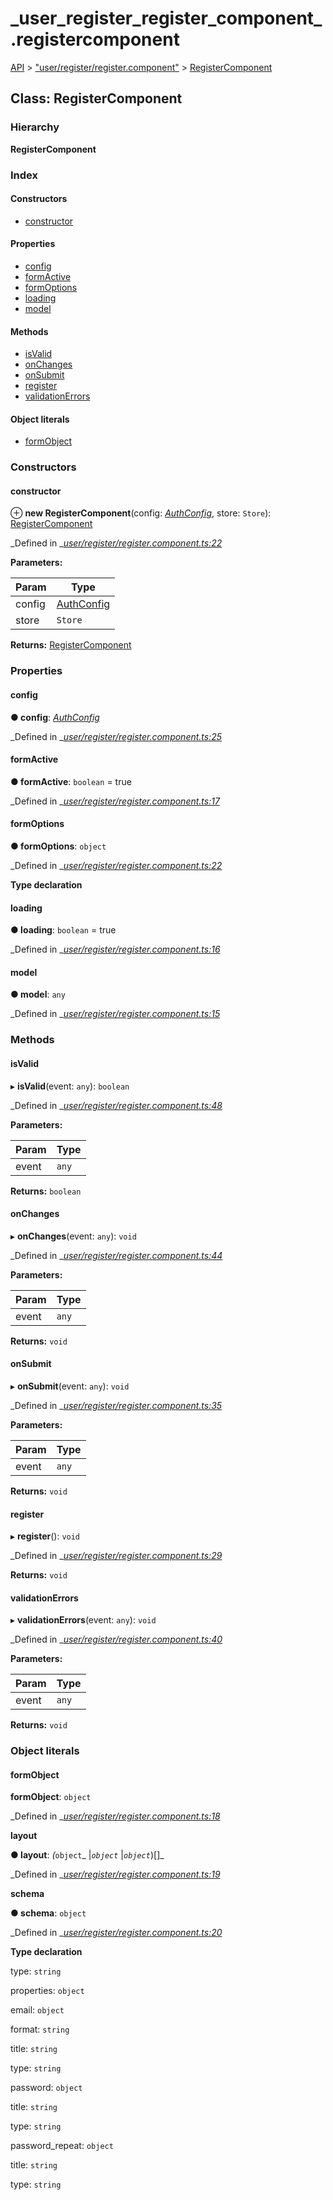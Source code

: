 # \_user\_register\_register\_component\_.registercomponent

[API](../../api-1.md) &gt; ["user/register/register.component"](../modules/_user_register_register_component_.md) &gt; [RegisterComponent](_user_register_register_component_.registercomponent.md)

## Class: RegisterComponent

### Hierarchy

**RegisterComponent**

### Index

#### Constructors

* [constructor](_user_register_register_component_.registercomponent.md#constructor)

#### Properties

* [config](_user_register_register_component_.registercomponent.md#config)
* [formActive](_user_register_register_component_.registercomponent.md#formactive)
* [formOptions](_user_register_register_component_.registercomponent.md#formoptions)
* [loading](_user_register_register_component_.registercomponent.md#loading)
* [model](_user_register_register_component_.registercomponent.md#model)

#### Methods

* [isValid](_user_register_register_component_.registercomponent.md#isvalid)
* [onChanges](_user_register_register_component_.registercomponent.md#onchanges)
* [onSubmit](_user_register_register_component_.registercomponent.md#onsubmit)
* [register](_user_register_register_component_.registercomponent.md#register)
* [validationErrors](_user_register_register_component_.registercomponent.md#validationerrors)

#### Object literals

* [formObject](_user_register_register_component_.registercomponent.md#formobject)

### Constructors

#### constructor

⊕ **new RegisterComponent**\(config: [_AuthConfig_](_auth_auth_config_.authconfig.md), store: `Store`\): [RegisterComponent](_user_register_register_component_.registercomponent.md)

_Defined in _[_user/register/register.component.ts:22_](https://github.com/authumn/authumn-angular/blob/93ce399/projects/authumn-angular/src/user/register/register.component.ts#L22)

**Parameters:**

| Param | Type |
| --- | --- |
| config | [AuthConfig](_auth_auth_config_.authconfig.md) |
| store | `Store` |

**Returns:** [RegisterComponent](_user_register_register_component_.registercomponent.md)

### Properties

#### config

**● config**: [_AuthConfig_](_auth_auth_config_.authconfig.md)

_Defined in _[_user/register/register.component.ts:25_](https://github.com/authumn/authumn-angular/blob/93ce399/projects/authumn-angular/src/user/register/register.component.ts#L25)

#### formActive

**● formActive**: `boolean` = true

_Defined in _[_user/register/register.component.ts:17_](https://github.com/authumn/authumn-angular/blob/93ce399/projects/authumn-angular/src/user/register/register.component.ts#L17)

#### formOptions

**● formOptions**: `object`

_Defined in _[_user/register/register.component.ts:22_](https://github.com/authumn/authumn-angular/blob/93ce399/projects/authumn-angular/src/user/register/register.component.ts#L22)

**Type declaration**

#### loading

**● loading**: `boolean` = true

_Defined in _[_user/register/register.component.ts:16_](https://github.com/authumn/authumn-angular/blob/93ce399/projects/authumn-angular/src/user/register/register.component.ts#L16)

#### model

**● model**: `any`

_Defined in _[_user/register/register.component.ts:15_](https://github.com/authumn/authumn-angular/blob/93ce399/projects/authumn-angular/src/user/register/register.component.ts#L15)

### Methods

#### isValid

▸ **isValid**\(event: `any`\): `boolean`

_Defined in _[_user/register/register.component.ts:48_](https://github.com/authumn/authumn-angular/blob/93ce399/projects/authumn-angular/src/user/register/register.component.ts#L48)

**Parameters:**

| Param | Type |
| --- | --- |
| event | `any` |

**Returns:** `boolean`

#### onChanges

▸ **onChanges**\(event: `any`\): `void`

_Defined in _[_user/register/register.component.ts:44_](https://github.com/authumn/authumn-angular/blob/93ce399/projects/authumn-angular/src/user/register/register.component.ts#L44)

**Parameters:**

| Param | Type |
| --- | --- |
| event | `any` |

**Returns:** `void`

#### onSubmit

▸ **onSubmit**\(event: `any`\): `void`

_Defined in _[_user/register/register.component.ts:35_](https://github.com/authumn/authumn-angular/blob/93ce399/projects/authumn-angular/src/user/register/register.component.ts#L35)

**Parameters:**

| Param | Type |
| --- | --- |
| event | `any` |

**Returns:** `void`

#### register

▸ **register**\(\): `void`

_Defined in _[_user/register/register.component.ts:29_](https://github.com/authumn/authumn-angular/blob/93ce399/projects/authumn-angular/src/user/register/register.component.ts#L29)

**Returns:** `void`

#### validationErrors

▸ **validationErrors**\(event: `any`\): `void`

_Defined in _[_user/register/register.component.ts:40_](https://github.com/authumn/authumn-angular/blob/93ce399/projects/authumn-angular/src/user/register/register.component.ts#L40)

**Parameters:**

| Param | Type |
| --- | --- |
| event | `any` |

**Returns:** `void`

### Object literals

#### formObject

**formObject**: `object`

_Defined in _[_user/register/register.component.ts:18_](https://github.com/authumn/authumn-angular/blob/93ce399/projects/authumn-angular/src/user/register/register.component.ts#L18)

**layout**

**● layout**: _\(_`object`_ \|_`object`_ \|_`object`_\)\[\]_

_Defined in _[_user/register/register.component.ts:19_](https://github.com/authumn/authumn-angular/blob/93ce399/projects/authumn-angular/src/user/register/register.component.ts#L19)

**schema**

**● schema**: `object`

_Defined in _[_user/register/register.component.ts:20_](https://github.com/authumn/authumn-angular/blob/93ce399/projects/authumn-angular/src/user/register/register.component.ts#L20)

**Type declaration**

type: `string`

properties: `object`

email: `object`

format: `string`

title: `string`

type: `string`

password: `object`

title: `string`

type: `string`

password\_repeat: `object`

title: `string`

type: `string`


